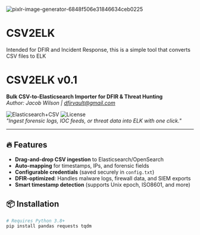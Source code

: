 ![pixlr-image-generator-6848f506e31846634ceb0225](https://github.com/user-attachments/assets/0beb217a-390e-4817-bc3f-16b52610ec97)

# CSV2ELK
Intended for DFIR and Incident Response, this is a simple tool that converts CSV files to ELK

# CSV2ELK v0.1
**Bulk CSV-to-Elasticsearch Importer for DFIR & Threat Hunting**  
*Author: Jacob Wilson | [dfirvault@gmail.com](mailto:dfirvault@gmail.com)*  

![Elasticsearch+CSV](https://img.shields.io/badge/Elasticsearch-Data_Loader-blue) 
![License](https://img.shields.io/badge/License-MIT-green)  
*"Ingest forensic logs, IOC feeds, or threat data into ELK with one click."*

---

## 🔥 Features
- **Drag-and-drop CSV ingestion** to Elasticsearch/OpenSearch  
- **Auto-mapping** for timestamps, IPs, and forensic fields  
- **Configurable credentials** (saved securely in `config.txt`)  
- **DFIR-optimized**: Handles malware logs, firewall data, and SIEM exports  
- **Smart timestamp detection** (supports Unix epoch, ISO8601, and more)  

## 📦 Installation
```bash
# Requires Python 3.8+
pip install pandas requests tqdm
